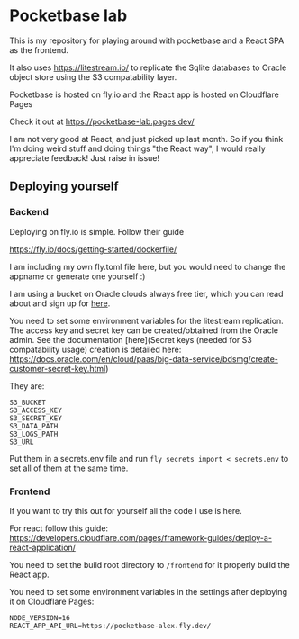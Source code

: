 # Pocketbase lab

This is my repository for playing around with pocketbase and a React SPA as the frontend.

It also uses https://litestream.io/ to replicate the Sqlite databases to Oracle
object store using the S3 compatability layer.

Pocketbase is hosted on fly.io and the React app is hosted on Cloudflare Pages

Check it out at https://pocketbase-lab.pages.dev/

I am not very good at React, and just picked up last month. So if you think I'm doing
weird stuff and doing things "the React way", I would really appreciate feedback! Just raise in issue!

## Deploying yourself

### Backend

Deploying on fly.io is simple. Follow their guide

https://fly.io/docs/getting-started/dockerfile/

I am including my own fly.toml file here, but you would need to change the appname or generate one yourself :)

I am using a bucket on Oracle clouds always free tier, which you can read about and sign up for [here](https://www.oracle.com/cloud/free/?source=:ow:o:h:po:OHPPanel1nav0625&intcmp=:ow:o:h:po:OHPPanel1nav0625).


You need to set some environment variables for the litestream replication. The access key and secret key can be created/obtained from the Oracle admin. See the documentation [here](Secret keys (needed for S3 compatability usage) creation is detailed here: https://docs.oracle.com/en/cloud/paas/big-data-service/bdsmg/create-customer-secret-key.html)

They are:

```
S3_BUCKET
S3_ACCESS_KEY
S3_SECRET_KEY
S3_DATA_PATH
S3_LOGS_PATH
S3_URL
```

Put them in a secrets.env file and run `fly secrets import < secrets.env` to set all of them at the same time.

### Frontend

If you want to try this out for yourself all the code I use is here.

For react follow this guide: https://developers.cloudflare.com/pages/framework-guides/deploy-a-react-application/

You need to set the build root directory to `/frontend` for it properly build the React app.

You need to set some environment variables in the settings after deploying it on Cloudflare Pages:

```
NODE_VERSION=16
REACT_APP_API_URL=https://pocketbase-alex.fly.dev/
```




